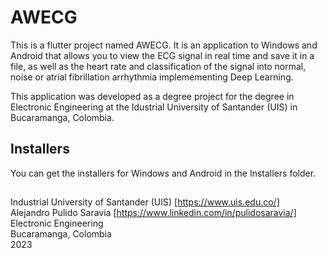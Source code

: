 # AWECG

This is a flutter project named AWECG. It is an application to Windows and Android that allows you to view the ECG signal in real time and save it in a file, as well as the heart rate and classification of the signal into normal, noise or atrial fibrillation arrhythmia implemementing Deep Learning.


This application was developed as a degree project for the degree in Electronic Engineering at the Idustrial University of Santander (UIS) in Bucaramanga, Colombia.

## Installers

You can get the installers for Windows and Android in the Installers folder. <br />

## 

Industrial University of Santander (UIS) [https://www.uis.edu.co/] <br />
Alejandro Pulido Saravia [https://www.linkedin.com/in/pulidosaravia/] <br />
Electronic Engineering <br />
Bucaramanga, Colombia <br />
2023